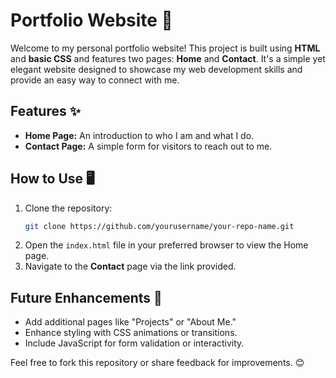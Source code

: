 # Portfolio Website 🌟

Welcome to my personal portfolio website! This project is built using **HTML** and **basic CSS** and features two pages: **Home** and **Contact**. It's a simple yet elegant website designed to showcase my web development skills and provide an easy way to connect with me.

## Features ✨
- **Home Page:** An introduction to who I am and what I do.  
- **Contact Page:** A simple form for visitors to reach out to me.  

## How to Use 🖥️
1. Clone the repository:  
   ```bash
   git clone https://github.com/yourusername/your-repo-name.git
   ```
2. Open the `index.html` file in your preferred browser to view the Home page.  
3. Navigate to the **Contact** page via the link provided.  

## Future Enhancements 🚀
- Add additional pages like "Projects" or "About Me."
- Enhance styling with CSS animations or transitions.
- Include JavaScript for form validation or interactivity.

Feel free to fork this repository or share feedback for improvements. 😊
